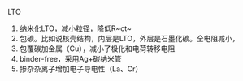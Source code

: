 LTO

1. 纳米化LTO，减小粒径，降低R~ct~
2. 包碳。比如说核壳结构，内层是LTO，外层是石墨化碳。全电阻减小，
3. 包覆碳加金属（Cu），减小了极化和电荷转移电阻
4. binder-free，采用Ag+碳纳米管
5. 掺杂杂离子增加电子导电性（La、Cr）